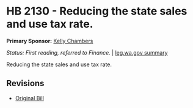 # HB 2130 - Reducing the state sales and use tax rate.
**Primary Sponsor:** [Kelly Chambers](/person/leg/chambers_ke.md)

*Status: First reading, referred to Finance.* | [leg.wa.gov summary](https://app.leg.wa.gov/billsummary?BillNumber=2130&Year=2021)

Reducing the state sales and use tax rate.

## Revisions
* [Original Bill](1/)